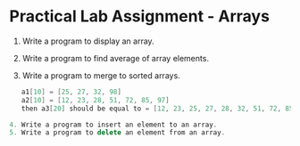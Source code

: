 # Practical Lab Assignment - Arrays

1. Write a program to display an array.

2. Write a program to find average of array elements.

3. Write a program to merge to sorted arrays.

```cpp
   a1[10] = [25, 27, 32, 98]
   a2[10] = [12, 23, 28, 51, 72, 85, 97]
   then a3[20] should be equal to = [12, 23, 25, 27, 28, 32, 51, 72, 85, 97, 98]

4. Write a program to insert an element to an array.
5. Write a program to delete an element from an array.